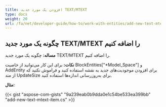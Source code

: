 ```yaml
---
title: افزودن یک مورد جدید TEXT/MTEXT
type: docs
weight: 20
url: /fa/net/developer-guide/how-to/work-with-entities/add-new-text-mtext-item/
---
```



## **چگونه یک مورد جدید TEXT/MTEXT را اضافه کنیم**

**مساله:** چگونه یک مورد جدید TEXT/MTEXT را اضافه کنیم.

**نکات:** برای این کار می‌توانید از خاصیت BlockEntities["*Model_Space"] و AddEntity برای افزودن موجودیت‌های جدید به نقشه استفاده کنید و فراموش نکنید که از متد UpdateSize برای به‌روزرسانی اندازه‌ها استفاده کنید.

**مثال:**

{{< gist "aspose-com-gists" "9a239eab0b9dda0e1c54be533ea399bb" "add-new-text-mtext-item.cs" >}}
